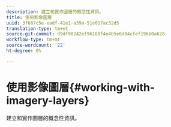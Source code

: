 ```yaml
---
description: 建立和實作圖層的概念性資訊。
title: 使用影像圖層
uuid: 3f687c5e-eadf-41e1-a39a-51e017ac32d5
translation-type: tm+mt
source-git-commit: d9df90242ef96188f4e4b5e6d04cfef196b0a628
workflow-type: tm+mt
source-wordcount: '22'
ht-degree: 0%

---
```



# 使用影像圖層{#working-with-imagery-layers}

建立和實作圖層的概念性資訊。

